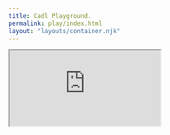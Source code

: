```yaml
---
title: Cadl Playground.
permalink: play/index.html
layout: "layouts/container.njk"
---
```


<div class="playground">
    <div class="play-iframe">
        <iframe title="Cadl Playground" src="https://cadlplayground.z22.web.core.windows.net/"></iframe>
    </div>
</div>